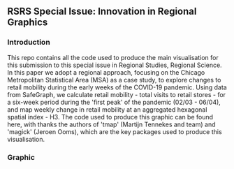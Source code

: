 
## RSRS Special Issue: Innovation in Regional Graphics 

### Introduction 
This repo contains all the code used to produce the main visualisation for this submission to this special issue in Regional Studies, Regional Science. In this paper we adopt a regional approach, focusing on the Chicago Metropolitan Statistical Area (MSA) as a case study, to explore changes to retail mobility during the early weeks of the COVID-19 pandemic. Using data from SafeGraph, we calculate retail mobility - total visits to retail stores - for a six-week period during the 'first peak' of the pandemic (02/03 - 06/04), and map weekly change in retail mobility at an aggregated hexagonal spatial index - H3. The code used to produce this graphic can be found here, with thanks the authors of 'tmap' (Martijn Tennekes and team) and 'magick' (Jeroen Ooms), which are the key packages used to produce this visualisation.


### Graphic

